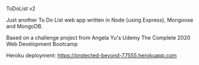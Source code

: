 ToDoList v2

Just another To Do List web app written in Node (using Express), Mongoose and MongoDB.

Based on a challenge project from Angela Yu's Udemy The Complete 2020 Web Development Bootcamp

Heroku deployment: https://protected-beyond-77555.herokuapp.com
